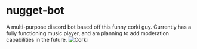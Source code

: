 # nugget-bot
A multi-purpose discord bot based off this funny corki guy. Currently has a fully functioning music player, and am planning to add moderation capabilities in the future.
![Corki](https://lolimpact.com/wp-content/uploads/2016/11/Corki_Splash_Tile_0.jpg "Corki")

